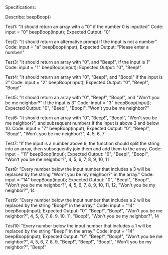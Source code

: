 Specifications:

Describe: beepBoop()

Test1: "It should return an array with a "0" if the number 0 is inputted"
Code: 
input = "0"
beepBoop(input);
Expected Output: "0"

Test2: "It should return an alternative prompt if the input is not a number"
Code:
input = "a"
beepBoop(input);
Expected Output: "Please enter a number!"

Test3: "It should return an array with "0", and "Beep!", if the input is 1"
Code:
input = "1"
beepBoop(input);
Expected Output: "0", "Beep!"

Test4: "It should return an array with "0", "Beep!", and "Boop!" if the input is 2"
Code:
input = "2"
beepBoop(input);
Expected Output: "0", "Beep!", "Boop!"

Test5: "It should return an array with "0", "Beep!", "Boop!", and "Won't you be me neighbor?" if the input is 3"
Code:
input = "3"
beepBoop(input);
Expected Output: "0", "Beep!", "Boop!", "Won't you be me neighbor?"

Test6: "It should return an array with "0", "Beep!", "Boop!", "Won't you be me neighbor?", and subsequent numbers if the input is above 3 and below 10.
Code:
input = "7"
beepBoop(input);
Expected Output: "0", "Beep!", "Boop!", "Won't you be me neighbor?", 4, 5, 6, 7

Test7: "If the input is a number above 9, the function should split the string into an array, then subsequently join them and add them to the array.
Code:
input = "11"
beepBoop(input);
Expected Output: "0", "Beep!", "Boop!", "Won't you be me neighbor?", 4, 5, 6, 7, 8, 9, 10, 11

Test8: "Every number below the input number that includes a 3 will be replaced by the string "Won't you be my neighbor?" in the array."
Code:
input = "14"
beepBoop(input);
Expected Output: "0", "Beep!", "Boop!", "Won't you be me neighbor?", 4, 5, 6, 7, 8, 9, 10, 11, 12, "Won't you be my neighbor?", 14

Test9: "Every number below the input number that includes a 2 will be replaced by the string "Boop!" in the array."
Code:
input = "14"
beepBoop(input);
Expected Output: "0", "Beep!", "Boop!", "Won't you be me neighbor?", 4, 5, 6, 7, 8, 9, 10, 11, "Boop!", "Won't you be my neighbor?", 14

Test10: "Every number below the input number that includes a 1 will be replaced by the string "Beep!" in the array."
Code:
input = "14"
beepBoop(input);
Expected Output: "0", "Beep!", "Boop!", "Won't you be me neighbor?", 4, 5, 6, 7, 8, 9, "Beep!", "Beep!", "Boop!", "Won't you be my neighbor?", "Beep!"